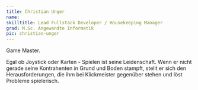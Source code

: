 ```yaml
---
title: Christian Unger
name:
skilltitle: Lead Fullstack Developer / Housekeeping Manager
grad: M.Sc. Angewandte Informatik
pic: christian-unger
---
```


Game Master.

Egal ob Joystick oder Karten - Spielen ist seine Leidenschaft. Wenn er nicht gerade seine Kontrahenten in Grund und Boden stampft, stellt er sich den Herausforderungen, die ihm bei Klickmeister gegenüber stehen und löst Probleme spielerisch.
